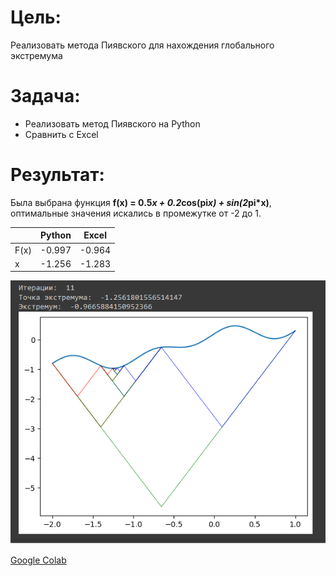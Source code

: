 # Цель:
Реализовать метода Пиявского для нахождения глобального экстремума

# Задача:
* Реализовать метод Пиявского на Python
* Сравнить с Excel

# Результат:
Была выбрана функция __f(x) = 0.5*x + 0.2*cos(pi*x) + sin(2*pi*x)__, оптимальные значения
искались в промежутке от -2 до 1.

|                             | Python | Excel  |
|-----------------------------|--------|--------|
| F(x) | -0.997 | -0.964 |
| x                 | -1.256    | -1.283     |

<img src="python.png"/>

[Google Colab](https://colab.research.google.com/drive/1iDosXkbtOYR-jKVizrLp6WYarH4klNZy?usp=sharing)
